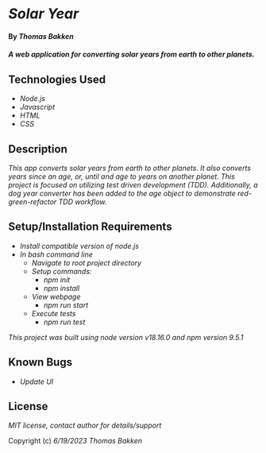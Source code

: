 # _Solar Year_

#### By _**Thomas Bakken**_

#### _A web application for converting solar years from earth to other planets._

## Technologies Used

* _Node.js_
* _Javascript_
* _HTML_
* _CSS_

## Description

_This app converts solar years from earth to other planets. It also converts years since an age, or, until and age to years on another planet. This project is focused on utilizing test driven development (TDD). Additionally, a dog year converter has been added to the age object to demonstrate red-green-refactor TDD workflow._

## Setup/Installation Requirements

* _Install compatible version of node.js_
* _In bash command line_
  * _Navigate to root project directory_
  * _Setup commands:_
    * _npm init_
    * _npm install_
  * _View webpage_
    * _npm run start_
  * _Execute tests_
    * _npm run test_

_This project was built using node version v18.16.0 and npm version 9.5.1_

## Known Bugs

* _Update UI_

## License

_MIT license, contact author for details/support_

Copyright (c) _6/19/2023_ _Thomas Bakken_